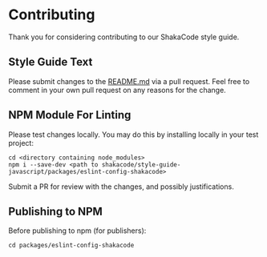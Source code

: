 # Contributing

Thank you for considering contributing to our ShakaCode style guide.

## Style Guide Text

Please submit changes to the [README.md](./README.md) via a pull request. Feel free to comment in your own pull request
on any reasons for the change.

## NPM Module For Linting

Please test changes locally. You may do this by installing locally in your test project:

```
cd <directory containing node_modules>
npm i --save-dev <path to shakacode/style-guide-javascript/packages/eslint-config-shakacode>
```

Submit a PR for review with the changes, and possibly justifications.



## Publishing to NPM
Before publishing to npm (for publishers):

```
cd packages/eslint-config-shakacode
```
